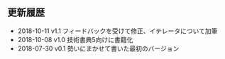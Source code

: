 ## 更新履歴

- 2018-10-11 v1.1 フィードバックを受けて修正、イテレータについて加筆
- 2018-10-08 v1.0 技術書典5向けに書籍化
- 2018-07-30 v0.1 勢いにまかせて書いた最初のバージョン
